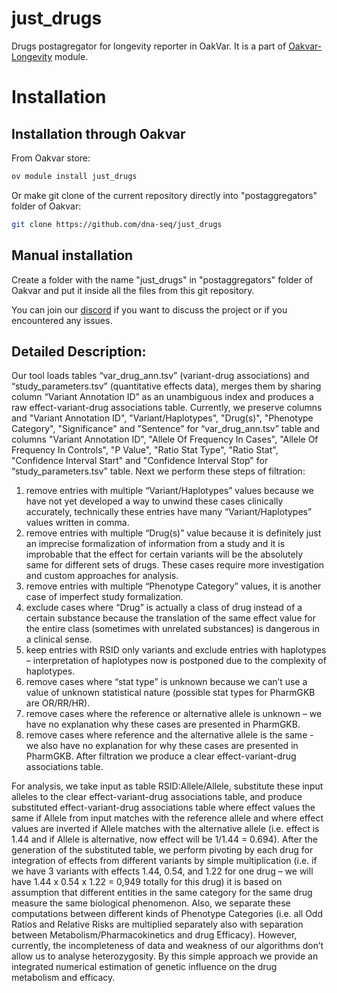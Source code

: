 # just_drugs
Drugs postagregator for longevity reporter in OakVar. It is a part of [Oakvar-Longevity](https://github.com/dna-seq/oakvar-longevity) module.


# Installation
## Installation through Oakvar

From Oakvar store:
```bash
ov module install just_drugs
```
Or make git clone of the current repository directly into "postaggregators" folder of Oakvar:
```bash
git clone https://github.com/dna-seq/just_drugs
```

## Manual installation

Create a folder with the name "just_drugs" in "postaggregators" folder of Oakvar and put it inside all the files from this git repository.

You can join our [discord](https://discord.gg/5WU6aSANXy) if you want to discuss the project or if you encountered any issues.


##  Detailed Description:

Our tool loads tables “var_drug_ann.tsv” (variant-drug associations) and “study_parameters.tsv” (quantitative effects data), merges them by sharing column “Variant Annotation ID” as an unambiguous index and produces a raw effect-variant-drug associations table. Currently, we preserve columns and "Variant Annotation ID", "Variant/Haplotypes", "Drug(s)", "Phenotype Category", "Significance" and "Sentence" for “var_drug_ann.tsv” table and columns "Variant Annotation ID", "Allele Of Frequency In Cases", "Allele Of Frequency In Controls", "P Value", "Ratio Stat Type", "Ratio Stat", "Confidence Interval Start" and "Confidence Interval Stop" for “study_parameters.tsv” table. Next we perform these steps of filtration:
1. remove entries with multiple “Variant/Haplotypes” values because we have not yet developed a way to unwind these cases clinically accurately, technically these entries have many “Variant/Haplotypes” values written in comma.
2. remove entries with multiple “Drug(s)” value because it is definitely just an imprecise formalization of information from a study and it is improbable that the effect for certain variants will be the absolutely same for different sets of drugs. These cases require more investigation and custom approaches for analysis.
3. remove entries with multiple “Phenotype Category” values, it is another case of imperfect study formalization.
4. exclude cases where “Drug” is actually a class of drug instead of a certain substance because the translation of the same effect value for the entire class (sometimes with unrelated substances) is dangerous in a clinical sense.
5. keep entries with RSID only variants and exclude entries with haplotypes – interpretation of haplotypes now is postponed due to the complexity of haplotypes.
6. remove cases where “stat type” is unknown because we can’t use a value of unknown statistical nature (possible stat types for PharmGKB are OR/RR/HR).
7. remove cases where the reference or alternative allele is unknown – we have no explanation why these cases are presented in PharmGKB.
8. remove cases where reference and the alternative allele is the same - we also have no explanation for why these cases are presented in PharmGKB.
After filtration we produce a clear effect-variant-drug associations table.

For analysis, we take input as table RSID:Allele/Allele, substitute these input alleles to the clear effect-variant-drug associations table, and produce substituted effect-variant-drug associations table where effect values the same if Allele from input matches with the reference allele and where effect values are inverted if Allele matches with the alternative allele (i.e. effect is 1.44 and if Allele is alternative, now effect will be 1/1.44 = 0.694). After the generation of the substituted table, we perform pivoting by each drug for integration of effects from different variants by simple multiplication (i.e. if we have 3 variants with effects 1.44, 0.54, and 1.22 for one drug – we will have 1.44 x 0.54 x 1.22 = 0,949 totally for this drug) it is based on assumption that different entities in the same category for the same drug measure the same biological phenomenon. Also, we separate these computations between different kinds of Phenotype Categories (i.e. all Odd Ratios and Relative Risks are multiplied separately also with separation between Metabolism/Pharmacokinetics and drug Efficacy). However, currently, the incompleteness of data and weakness of our algorithms don’t allow us to analyse heterozygosity.  By this simple approach we provide an integrated numerical estimation of genetic influence on the drug metabolism and efficacy.
